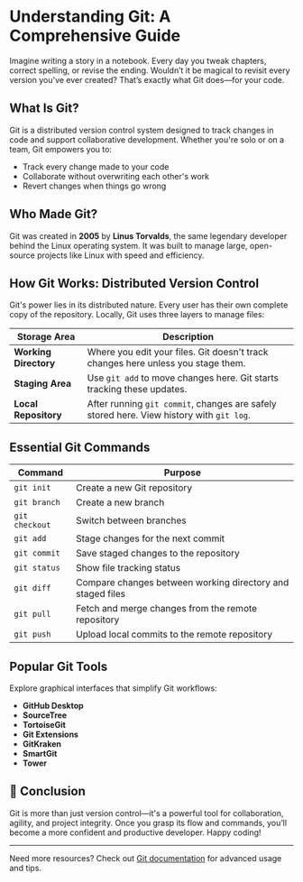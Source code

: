 # Understanding Git: A Comprehensive Guide

Imagine writing a story in a notebook. Every day you tweak chapters, correct spelling, or revise the ending. Wouldn’t it be magical to revisit every version you've ever created? That’s exactly what Git does—for your code.

## What Is Git?

Git is a distributed version control system designed to track changes in code and support collaborative development. Whether you're solo or on a team, Git empowers you to:

- Track every change made to your code
- Collaborate without overwriting each other's work
- Revert changes when things go wrong

## Who Made Git?

Git was created in **2005** by **Linus Torvalds**, the same legendary developer behind the Linux operating system. It was built to manage large, open-source projects like Linux with speed and efficiency.

## How Git Works: Distributed Version Control

Git's power lies in its distributed nature. Every user has their own complete copy of the repository. Locally, Git uses three layers to manage files:

| Storage Area       | Description                                                                 |
|--------------------|-----------------------------------------------------------------------------|
| **Working Directory** | Where you edit your files. Git doesn't track changes here unless you stage them. |
| **Staging Area**      | Use `git add` to move changes here. Git starts tracking these updates.        |
| **Local Repository**  | After running `git commit`, changes are safely stored here. View history with `git log`. |

## Essential Git Commands

| Command         | Purpose                                                               |
|----------------|-----------------------------------------------------------------------|
| `git init`     | Create a new Git repository                                           |
| `git branch`   | Create a new branch                                                   |
| `git checkout` | Switch between branches                                               |
| `git add`      | Stage changes for the next commit                                    |
| `git commit`   | Save staged changes to the repository                                |
| `git status`   | Show file tracking status                                             |
| `git diff`     | Compare changes between working directory and staged files           |
| `git pull`     | Fetch and merge changes from the remote repository                   |
| `git push`     | Upload local commits to the remote repository                        |

## Popular Git Tools

Explore graphical interfaces that simplify Git workflows:

- **GitHub Desktop**
- **SourceTree**
- **TortoiseGit**
- **Git Extensions**
- **GitKraken**
- **SmartGit**
- **Tower**

## 🧩 Conclusion

Git is more than just version control—it's a powerful tool for collaboration, agility, and project integrity. Once you grasp its flow and commands, you’ll become a more confident and productive developer. Happy coding!

---
Need more resources? Check out [Git documentation](https://git-scm.com/doc) for advanced usage and tips.
